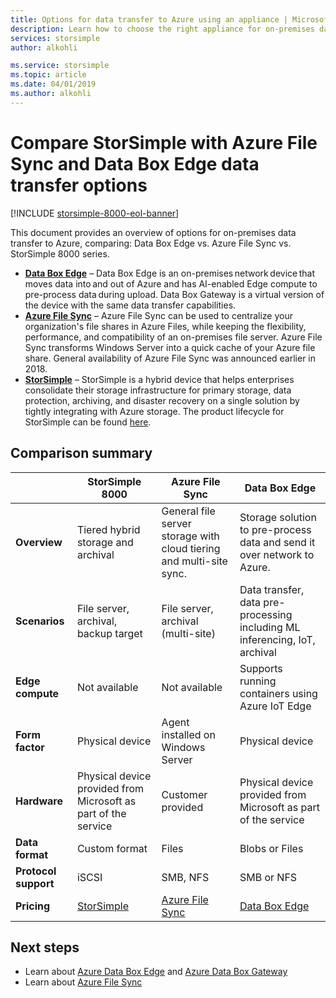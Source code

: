 ```yaml
---
title: Options for data transfer to Azure using an appliance | Microsoft Docs
description: Learn how to choose the right appliance for on-premises data transfer to Azure between Data Box Edge, Azure File Sync, and StorSimple 8000 series.
services: storsimple
author: alkohli

ms.service: storsimple
ms.topic: article
ms.date: 04/01/2019
ms.author: alkohli
---
```


# Compare StorSimple with Azure File Sync and Data Box Edge data transfer options 

[!INCLUDE [storsimple-8000-eol-banner](../../includes/storsimple-8000-eol-banner.md)]
 
This document provides an overview of options for on-premises data transfer to Azure, comparing: Data Box Edge vs. Azure File Sync vs. StorSimple 8000 series.

- **[Data Box Edge](../databox-online/azure-stack-edge-overview.md)** – Data Box Edge is an on-premises network device that moves data into and out of Azure and has AI-enabled Edge compute to pre-process data during upload. Data Box Gateway is a virtual version of the device with the same data transfer capabilities.
- **[Azure File Sync](../storage/files/storage-sync-files-deployment-guide.md)** – Azure File Sync can be used to centralize your organization's file shares in Azure Files, while keeping the flexibility, performance, and compatibility of an on-premises file server. Azure File Sync transforms Windows Server into a quick cache of your Azure file share. General availability of Azure File Sync was announced earlier in 2018.
- **[StorSimple](./storsimple-overview.md)** – StorSimple is a hybrid device that helps enterprises consolidate their storage infrastructure for primary storage, data protection, archiving, and disaster recovery on a single solution by tightly integrating with Azure storage. The product lifecycle for StorSimple can be found [here](https://support.microsoft.com/lifecycle/search?alpha=Azure%20StorSimple%208000%20Series).

## Comparison summary

|                           |StorSimple 8000   |Azure File Sync   |Data Box Edge           |
|---------------------------|----------------------------------------|-------------------------------|-----------------------------------------|
|**Overview**     |Tiered hybrid storage and archival|General file server storage with cloud tiering and multi-site sync.  |Storage solution to pre-process data and send it over network to Azure.        |
|**Scenarios**    |File server, archival, backup target |File server, archival (multi-site)   |Data transfer, data pre-processing including ML inferencing, IoT, archival    |
|**Edge compute** |Not available |Not available |Supports running containers using Azure IoT Edge    |
|**Form factor**  |Physical device   |Agent installed on Windows Server |Physical device   |
|**Hardware**     |Physical device provided from Microsoft as part of the service | Customer provided |Physical device provided from Microsoft as part of the service  |
|**Data format**  |Custom format   |Files         |Blobs or Files    |
|**Protocol support** |iSCSI          |SMB, NFS    | SMB or NFS      |
|**Pricing**      |[StorSimple](https://azure.microsoft.com/pricing/details/storsimple/) |[Azure File Sync](https://azure.microsoft.com/pricing/details/storage/files/)  |[Data Box Edge](https://azure.microsoft.com/pricing/details/storage/databox/edge/)  |

## Next steps

- Learn about [Azure Data Box Edge](../databox-online/azure-stack-edge-overview.md) and [Azure Data Box Gateway](../databox-online/data-box-gateway-overview.md)
- Learn about [Azure File Sync](../storage/files/storage-sync-files-deployment-guide.md)

